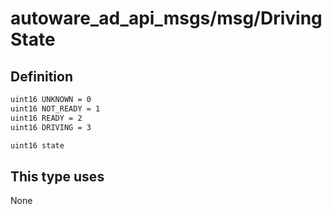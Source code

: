 # autoware_ad_api_msgs/msg/DrivingState

## Definition

```txt
uint16 UNKNOWN = 0
uint16 NOT_READY = 1
uint16 READY = 2
uint16 DRIVING = 3

uint16 state
```

## This type uses

None
